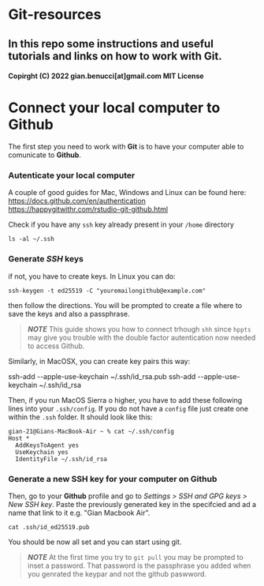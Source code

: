 # Git-resources

## In this repo some instructions and useful tutorials and links on how to work with Git.

#### Copirght (C) 2022 gian.benucci[at]gmail.com MIT License

# Connect your local computer to Github

The first step you need to work with **Git** is to have your computer able to comunicate to **Github**. 

### Autenticate your local computer 

A couple of good guides for Mac, Windows and Linux can be found here: <bc>	
https://docs.github.com/en/authentication
https://happygitwithr.com/rstudio-git-github.html

Check if you have any `ssh` key already present in your `/home` directory
```
ls -al ~/.ssh
```
### Generate *SSH* keys

if not, you have to create keys. In Linux you can do:
```
ssh-keygen -t ed25519 -C "youremailongithub@example.com"
```
then follow the directions. You will be prompted to create a file where to save the keys and also a passphrase.

> **_NOTE_** This guide shows you how to connect trhough `shh` since `hppts` may give you trouble
> with the double factor autentication now needed to access Github.

Similarly, in MacOSX, you can create key pairs this way:

ssh-add --apple-use-keychain ~/.ssh/id_rsa.pub
ssh-add --apple-use-keychain ~/.ssh/id_rsa

Then, if you run MacOS Sierra o higher, you have to add these following lines into your `.ssh/config`.
If you do not have a `config` file just create one within the `.ssh` folder. It should look like this:
```
gian-21@Gians-MacBook-Air ~ % cat ~/.ssh/config
Host *
  AddKeysToAgent yes
  UseKeychain yes
  IdentityFile ~/.ssh/id_rsa
```

### Generate a new SSH key for your computer on Github

Then, go to your **Github** profile and go to *Settings > SSH and GPG keys > New SSH key*. Paste the previously generated key in the specifcied and ad a name that link to it e.g. "Gian Macbook Air".
```
cat .ssh/id_ed25519.pub 
```
You should be now all set and you can start using git.

> **_NOTE_** At the first time you try to `git pull` you may be prompted to inset a password. That password is the passphrase you added when you genrated the keypar and not the github paswword.


